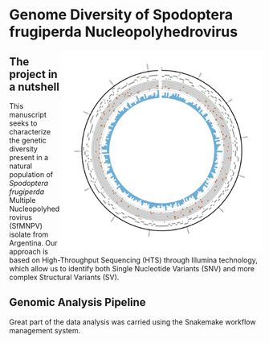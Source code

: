 # Genome Diversity of Spodoptera frugiperda Nucleopolyhedrovirus 

<img src="circos_viz/circos.png" width="400" style="float:right"/>

## The project in a nutshell

This manuscript seeks to characterize the genetic diversity present in a natural population of *Spodoptera frugiperda* Multiple Nucleopolyhedrovirus (SfMNPV) isolate from Argentina. Our approach is based on High-Throughput Sequencing (HTS) through Illumina technology, which allow us to identify both Single Nucleotide Variants (SNV) and more complex Structural Variants (SV). 

## Genomic Analysis Pipeline

Great part of the data analysis was carried using the Snakemake workflow management system.
<!--- Insert Workflow graph here.-->
